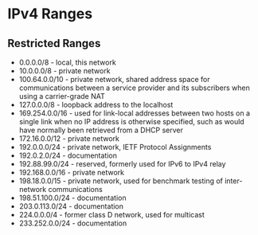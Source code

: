 # IPv4 Ranges

## Restricted Ranges

- 0.0.0.0/8 - local, this network
- 10.0.0.0/8 - private network
- 100.64.0.0/10 - private network, shared address space for communications between a service provider and its subscribers when using a carrier-grade NAT
- 127.0.0.0/8 - loopback address to the localhost
- 169.254.0.0/16 - used for link-local addresses between two hosts on a single link when no IP address is otherwise specified, such as would have normally been retrieved from a DHCP server
- 172.16.0.0/12 - private network
- 192.0.0.0/24 - private network, IETF Protocol Assignments
- 192.0.2.0/24 - documentation
- 192.88.99.0/24 - reserved, formerly used for IPv6 to IPv4 relay
- 192.168.0.0/16 - private network
- 198.18.0.0/15 - private network, used for benchmark testing of inter-network communications
- 198.51.100.0/24 - documentation
- 203.0.113.0/24 - documentation
- 224.0.0.0/4 - former class D network, used for multicast
- 233.252.0.0/24 - documentation